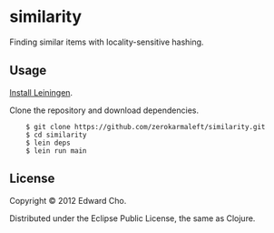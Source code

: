 # similarity

Finding similar items with locality-sensitive hashing.

## Usage

[Install Leiningen](https://github.com/technomancy/leiningen#installation).

Clone the repository and download dependencies.
```
	$ git clone https://github.com/zerokarmaleft/similarity.git
	$ cd similarity
	$ lein deps
	$ lein run main
```

## License

Copyright © 2012 Edward Cho.

Distributed under the Eclipse Public License, the same as Clojure.
